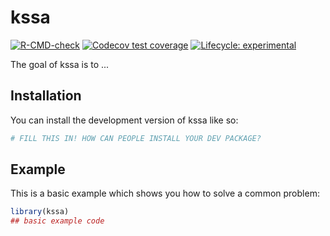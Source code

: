 
# kssa

<!-- badges: start -->
[![R-CMD-check](https://github.com/SteffenMoritz/kssa/workflows/R-CMD-check/badge.svg)](https://github.com/SteffenMoritz/kssa/actions)
[![Codecov test coverage](https://codecov.io/gh/SteffenMoritz/kssa/branch/master/graph/badge.svg)](https://app.codecov.io/gh/SteffenMoritz/kssa?branch=master)
[![Lifecycle: experimental](https://img.shields.io/badge/lifecycle-experimental-orange.svg)](https://lifecycle.r-lib.org/articles/stages.html#experimental)
<!-- badges: end -->

The goal of kssa is to ...

## Installation

You can install the development version of kssa like so:

``` r
# FILL THIS IN! HOW CAN PEOPLE INSTALL YOUR DEV PACKAGE?
```

## Example

This is a basic example which shows you how to solve a common problem:

``` r
library(kssa)
## basic example code
```

